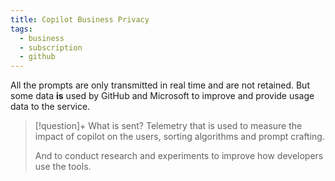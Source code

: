 ```yaml
---
title: Copilot Business Privacy
tags:
  - business
  - subscription
  - github
---
```

All the prompts are only transmitted in real time and are not retained. But some data **is** used by GitHub and Microsoft to improve and provide usage data to the service.

> [!question]+ What is sent?
> Telemetry that is used to measure the impact of copilot on the users, sorting algorithms and prompt crafting.
> 
> And to conduct research and experiments to improve how developers use the tools.

